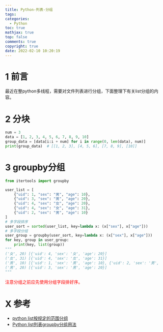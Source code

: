 ```yaml
---
title: Python-列表-分组
tags:
categories:
  - Python
toc: true
mathjax: true
top: false
comments: true
copyright: true
date: 2022-02-10 10:20:19
---
```


# 1 前言

最近在整python多线程，需要对文件列表进行分组，下面整理下有关list分组的内容。

# 2 分块

```python
num = 3
data = [1, 2, 3, 4, 5, 6, 7, 8, 9, 10]
group_data = [data[i:i + num] for i in range(0, len(data), num)]
print(group_data)  # [[1, 2, 3], [4, 5, 6], [7, 8, 9], [10]]
```

# 3 groupby分组

```python
from itertools import groupby

user_list = [
    {"uid": 1, "sex": "男", "age": 10},
    {"uid": 3, "sex": "男", "age": 20},
    {"uid": 4, "sex": "女", "age": 20},
    {"uid": 4, "sex": "女", "age": 31},
    {"uid": 2, "sex": "男", "age": 10}
]
# 多字段排序
user_sort = sorted(user_list, key=lambda x: (x["sex"], x["age"]))
# 多字段分组
user_group = groupby(user_sort, key=lambda x: (x["sex"], x["age"]))
for key, group in user_group:
    print(key, list(group))
"""
('女', 20) [{'uid': 4, 'sex': '女', 'age': 20}]
('女', 31) [{'uid': 4, 'sex': '女', 'age': 31}]
('男', 10) [{'uid': 1, 'sex': '男', 'age': 10}, {'uid': 2, 'sex': '男', 'age': 10}]
('男', 20) [{'uid': 3, 'sex': '男', 'age': 20}]
"""
```

<font color=red>注意分组之前应先使用分组字段排好序。</font>

# X 参考

* [python list按规定的范围分组](https://blog.csdn.net/qq_21570029/article/details/84062979)
* [Python list列表groupby分组用法](https://blog.csdn.net/xiaoc100200/article/details/111402566)
